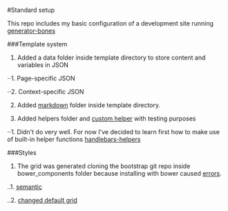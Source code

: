 #Standard setup

This repo includes my basic configuration of a development site running [generator-bones](https://github.com/matt-bailey/generator-bones)

###Template system 

1. Added a data folder inside template directory to store content and variables in JSON 

⋅⋅1. Page-specific JSON

⋅⋅2. Context-specific JSON	

2. Added [markdown](https://github.com/adam-p/markdown-here/wiki/Markdown-Cheatsheet) folder inside template directory.

3. Added helpers folder and [custom helper](http://stackoverflow.com/questions/21503510/assemble-register-handlebar-helper-function) with testing purposes 

⋅⋅1. Didn't do very well. For now I've decided to learn first how to make use of built-in helper functions [handlebars-helpers](http://assemble.io/docs/Helpers.html)


###Styles 

1. The grid was generated cloning the bootstrap git repo inside bower_components folder because installing with bower caused [errors](https://github.com/twbs/bootstrap/issues/13949).

..1. [semantic](http://stackoverflow.com/questions/18854927/using-mixins-in-bootstrap-3-to-avoid-unsemantic-markup-for-layout-structure) 

..2. [changed default grid](https://github.com/maripac/dev-pacc/wiki/Customizing-bootstrap-3-grid-system)

